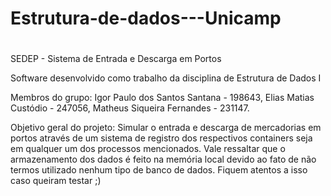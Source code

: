 ﻿# Estrutura-de-dados---Unicamp
#

SEDEP - Sistema de Entrada e Descarga em Portos

Software desenvolvido como trabalho da disciplina de Estrutura de Dados I 

Membros do grupo: Igor Paulo dos Santos Santana - 198643, Elias Matias Custódio - 247056, Matheus Siqueira Fernandes - 231147. 


Objetivo geral do projeto: Simular o entrada e descarga de mercadorias em portos através de um sistema de registro dos respectivos containers seja em qualquer um dos processos mencionados. Vale ressaltar que o armazenamento dos dados é feito na memória local devido ao fato de não termos utilizado nenhum tipo de banco de dados. Fiquem atentos a isso caso queiram testar ;)

